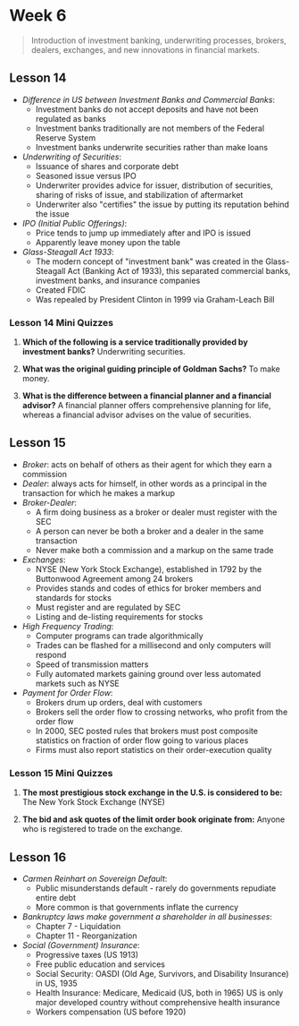 # Week 6

> Introduction of investment banking, underwriting processes, brokers, dealers, exchanges, and new innovations in financial markets.

## Lesson 14

- _Difference in US between Investment Banks and Commercial Banks_:
  - Investment banks do not accept deposits and have not been regulated as banks
  - Investment banks traditionally are not members of the Federal Reserve System
  - Investment banks underwrite securities rather than make loans
- _Underwriting of Securities_:
  - Issuance of shares and corporate debt
  - Seasoned issue versus IPO
  - Underwriter provides advice for issuer, distribution of securities, sharing of risks of issue, and stabilization of aftermarket
  - Underwriter also "certifies" the issue by putting its reputation behind the issue
- _IPO (Initial Public Offerings)_:
  - Price tends to jump up immediately after and IPO is issued
  - Apparently leave money upon the table
- _Glass-Steagall Act 1933_:
  - The modern concept of "investment bank" was created in the Glass-Steagall Act (Banking Act of 1933), this separated commercial banks, investment banks, and insurance companies
  - Created FDIC
  - Was repealed by President Clinton in 1999 via Graham-Leach Bill

### Lesson 14 Mini Quizzes

1. **Which of the following is a service traditionally provided by investment banks?** Underwriting securities.

2. **What was the original guiding principle of Goldman Sachs?** To make money.

3. **What is the difference between a financial planner and a financial advisor?** A financial planner offers comprehensive planning for life, whereas a financial advisor advises on the value of securities.

## Lesson 15

- _Broker_: acts on behalf of others as their agent for which they earn a commission
- _Dealer_: always acts for himself, in other words as a principal in the transaction for which he makes a markup
- _Broker-Dealer_:
  - A firm doing business as a broker or dealer must register with the SEC
  - A person can never be both a broker and a dealer in the same transaction
  - Never make both a commission and a markup on the same trade
- _Exchanges_:
  - NYSE (New York Stock Exchange), established in 1792 by the Buttonwood Agreement among 24 brokers
  - Provides stands and codes of ethics for broker members and standards for stocks
  - Must register and are regulated by SEC
  - Listing and de-listing requirements for stocks
- _High Frequency Trading_:
  - Computer programs can trade algorithmically
  - Trades can be flashed for a millisecond and only computers will respond
  - Speed of transmission matters
  - Fully automated markets gaining ground over less automated markets such as NYSE
- _Payment for Order Flow_:
  - Brokers drum up orders, deal with customers
  - Brokers sell the order flow to crossing networks, who profit from the order flow
  - In 2000, SEC posted rules that brokers must post composite statistics on fraction of order flow going to various places
  - Firms must also report statistics on their order-execution quality

### Lesson 15 Mini Quizzes

1. **The most prestigious stock exchange in the U.S. is considered to be:** The New York Stock Exchange (NYSE)

2. **The bid and ask quotes of the limit order book originate from:** Anyone who is registered to trade on the exchange.

## Lesson 16

- _Carmen Reinhart on Sovereign Default_:
  - Public misunderstands default - rarely do governments repudiate entire debt
  - More common is that governments inflate the currency
- _Bankruptcy laws make government a shareholder in all businesses_:
  - Chapter 7 - Liquidation
  - Chapter 11 - Reorganization
- _Social (Government) Insurance_:
  - Progressive taxes (US 1913)
  - Free public education and services
  - Social Security: OASDI (Old Age, Survivors, and Disability Insurance) in US, 1935
  - Health Insurance: Medicare, Medicaid (US, both in 1965) US is only major developed country without comprehensive health insurance
  - Workers compensation (US before 1920)
